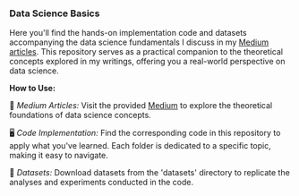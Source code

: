 ### Data Science Basics

Here you'll find the hands-on implementation code and datasets accompanying the data science fundamentals I discuss in my [Medium articles](https://medium.com/@aussiekom). This repository serves as a practical companion to the theoretical concepts explored in my writings, offering you a real-world perspective on data science.

**How to Use:**

📖 *Medium Articles:* Visit the provided [Medium](https://medium.com/@aussiekom) to explore the theoretical foundations of data science concepts.

🖥️ *Code Implementation:* Find the corresponding code in this repository to apply what you've learned. Each folder is dedicated to a specific topic, making it easy to navigate.

📂 *Datasets:* Download datasets from the 'datasets' directory to replicate the analyses and experiments conducted in the code.
